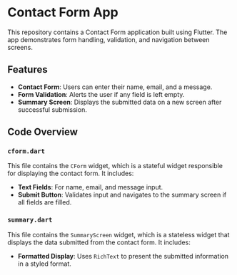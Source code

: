 # Contact Form App

This repository contains a Contact Form application built using Flutter. The app demonstrates form handling, validation, and navigation between screens.

## Features

- **Contact Form**: Users can enter their name, email, and a message.
- **Form Validation**: Alerts the user if any field is left empty.
- **Summary Screen**: Displays the submitted data on a new screen after successful submission.

## Code Overview

### `cform.dart`

This file contains the `CForm` widget, which is a stateful widget responsible for displaying the contact form. It includes:
- **Text Fields**: For name, email, and message input.
- **Submit Button**: Validates input and navigates to the summary screen if all fields are filled.

### `summary.dart`

This file contains the `SummaryScreen` widget, which is a stateless widget that displays the data submitted from the contact form. It includes:
- **Formatted Display**: Uses `RichText` to present the submitted information in a styled format.
